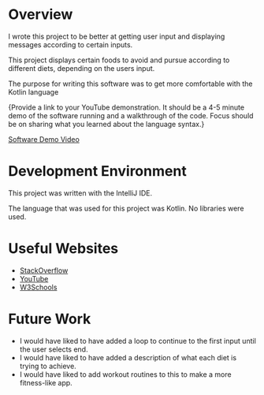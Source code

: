 # Overview

I wrote this project to be better at getting user input and displaying messages according to certain inputs.

This project displays certain foods to avoid and pursue according to different diets, depending on the users input.

The purpose for writing this software was to get more comfortable with the Kotlin language

{Provide a link to your YouTube demonstration.  It should be a 4-5 minute demo of the software running and a walkthrough of the code.  Focus should be on sharing what you learned about the language syntax.}

[Software Demo Video](http://youtube.link.goes.here)

# Development Environment

This project was written with the IntelliJ IDE.

The language that was used for this project was Kotlin.  No libraries were used.

# Useful Websites

* [StackOverflow](https://stackoverflow.com/)
* [YouTube](https://www.youtube.com/)
* [W3Schools](https://www.w3schools.com/)

# Future Work

* I would have liked to have added a loop to continue to the first input until the user selects end.
* I would have liked to have added a description of what each diet is trying to achieve.
* I would have liked to add workout routines to this to make a more fitness-like app.